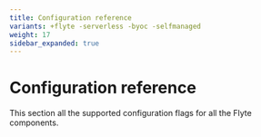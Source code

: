 ```yaml
---
title: Configuration reference
variants: +flyte -serverless -byoc -selfmanaged
weight: 17
sidebar_expanded: true
---
```


# Configuration reference

This section all the supported configuration flags for all the Flyte components.
